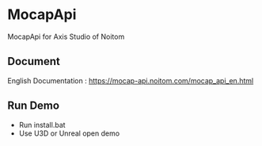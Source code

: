 # MocapApi
MocapApi for Axis Studio of Noitom

## Document
English Documentation : https://mocap-api.noitom.com/mocap_api_en.html


## Run Demo

- Run install.bat
- Use U3D or Unreal open demo
